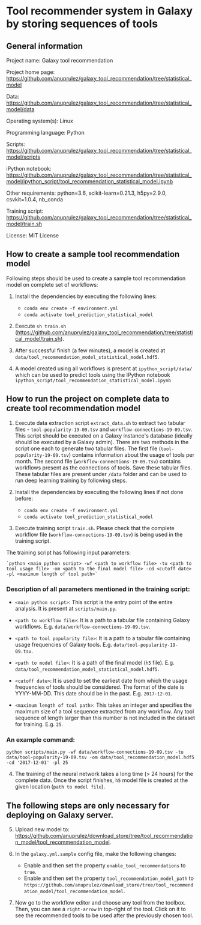 # Tool recommender system in Galaxy by storing sequences of tools

## General information

Project name: Galaxy tool recommendation

Project home page: https://github.com/anuprulez/galaxy_tool_recommendation/tree/statistical_model

Data: https://github.com/anuprulez/galaxy_tool_recommendation/tree/statistical_model/data

Operating system(s): Linux

Programming language: Python

Scripts: https://github.com/anuprulez/galaxy_tool_recommendation/tree/statistical_model/scripts

iPython notebook: https://github.com/anuprulez/galaxy_tool_recommendation/tree/statistical_model/ipython_script/tool_recommendation_statistical_model.ipynb

Other requirements: python=3.6, scikit-learn=0.21.3, h5py=2.9.0, csvkit=1.0.4, nb_conda

Training script: https://github.com/anuprulez/galaxy_tool_recommendation/tree/statistical_model/train.sh

License: MIT License

## How to create a sample tool recommendation model

Following steps should be used to create a sample tool recommendation model on complete set of workflows:

1. Install the dependencies by executing the following lines:
    *    `conda env create -f environment.yml`
    *    `conda activate tool_prediction_statistical_model`

2. Execute `sh train.sh` (https://github.com/anuprulez/galaxy_tool_recommendation/tree/statistical_model/train.sh).

3. After successful finish (a few minutes), a model is created at `data/tool_recommendation_model_statistical_model.hdf5`.

4. A model created using all workflows is present at `ipython_script/data/` which can be used to predict tools using the IPython notebook 
`ipython_script/tool_recommendation_statistical_model.ipynb`

## How to run the project on complete data to create tool recommendation model

1. Execute data extraction script `extract_data.sh` to extract two tabular files - `tool-popularity-19-09.tsv` and `workflow-connections-19-09.tsv`. This script should be executed on a Galaxy instance's database (ideally should be executed by a Galaxy admin). There are two methods in the script one each to generate two tabular files. The first file (`tool-popularity-19-09.tsv`) contains information about the usage of tools per month. The second file (`workflow-connections-19-09.tsv`) contains workflows present as the connections of tools. Save these tabular files. These tabular files are present under `/data` folder and can be used to run deep learning training by following steps.

2. Install the dependencies by executing the following lines if not done before:
    *    `conda env create -f environment.yml`
    *    `conda activate tool_prediction_statistical_model`

3. Execute training script `train.sh`. Please check that the complete workflow file (`workflow-connections-19-09.tsv`) is being used in the training script.

The training script has following input parameters:

    `python <main python script> -wf <path to workflow file> -tu <path to tool usage file> -om <path to the final model file> -cd <cutoff date> -pl <maximum length of tool path>`
    
### Description of all parameters mentioned in the training script:

   - `<main python script>`: This script is the entry point of the entire analysis. It is present at `scripts/main.py`.
   - `<path to workflow file>`: It is a path to a tabular file containing Galaxy workflows. E.g. `data/workflow-connections-19-09.tsv`.
   - `<path to tool popularity file>`: It is a path to a tabular file containing usage frequencies of Galaxy tools. E.g. `data/tool-popularity-19-09.tsv`.
   - `<path to model file>`: It is a path of the final model (`h5` file). E.g. `data/tool_recommendation_model_statistical_model.hdf5`.
    
   - `<cutoff date>`: It is used to set the earliest date from which the usage frequencies of tools should be considered. The format of the date is YYYY-MM-DD. This date should be in the past. E.g. `2017-12-01`.
    
   - `<maximum length of tool path>`: This takes an integer and specifies the maximum size of a tool sequence extracted from any workflow. Any tool sequence of length larger than this number is not included in the dataset for training. E.g. `25`.

### An example command:
   
   `python scripts/main.py -wf data/workflow-connections-19-09.tsv -tu data/tool-popularity-19-09.tsv -om data/tool_recommendation_model.hdf5 -cd '2017-12-01' -pl 25`

4. The training of the neural network takes a long time (> 24 hours) for the complete data. Once the script finishes, `h5` model file is created at the given location (`path to model file`).

## The following steps are only necessary for deploying on Galaxy server.

5. Upload new model to: https://github.com/anuprulez/download_store/tree/tool_recommendation_model/tool_recommendation_model. 

6. In the `galaxy.yml.sample` config file, make the following changes:
    - Enable and then set the property `enable_tool_recommendations` to `true`.
    - Enable and then set the property `tool_recommendation_model_path` to `https://github.com/anuprulez/download_store/tree/tool_recommendation_model/tool_recommendation_model`.

7. Now go to the workflow editor and choose any tool from the toolbox. Then, you can see a `right-arrow` in top-right of the tool. Click on it to see the recommended tools to be used after the previously chosen tool.
